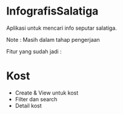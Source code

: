 # InfografisSalatiga

Aplikasi untuk mencari info seputar salatiga. 

Note : Masih dalam tahap pengerjaan

Fitur yang sudah jadi :
# Kost
- Create & View untuk kost
- Filter dan search
- Detail kost

